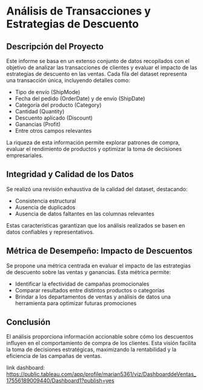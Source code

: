 # Análisis de Transacciones y Estrategias de Descuento
## Descripción del Proyecto

Este informe se basa en un extenso conjunto de datos recopilados con el objetivo de analizar las transacciones de clientes y evaluar el impacto de las estrategias de descuento en las ventas. Cada fila del dataset representa una transacción única, incluyendo detalles como:

* Tipo de envío (ShipMode)
* Fecha del pedido (OrderDate) y de envío (ShipDate)
* Categoría del producto (Category)
* Cantidad (Quantity)
* Descuento aplicado (Discount)
* Ganancias (Profit)
* Entre otros campos relevantes

La riqueza de esta información permite explorar patrones de compra, evaluar el rendimiento de productos y optimizar la toma de decisiones empresariales.

## Integridad y Calidad de los Datos

Se realizó una revisión exhaustiva de la calidad del dataset, destacando:

* Consistencia estructural
* Ausencia de duplicados
* Ausencia de datos faltantes en las columnas relevantes

Estas características garantizan que los análisis realizados se basen en datos confiables y representativos.

## Métrica de Desempeño: Impacto de Descuentos

Se propone una métrica centrada en evaluar el impacto de las estrategias de descuento sobre las ventas y ganancias. Esta métrica permite:

* Identificar la efectividad de campañas promocionales
* Comparar resultados entre distintos productos o categorías
* Brindar a los departamentos de ventas y análisis de datos una herramienta para optimizar futuras promociones

## Conclusión

El análisis proporciona información accionable sobre cómo los descuentos influyen en el comportamiento de compra de los clientes. Esta visión facilita la toma de decisiones estratégicas, maximizando la rentabilidad y la eficiencia de las campañas de ventas.

link dashboard: https://public.tableau.com/app/profile/marian5361/viz/DashboarddeVentas_17556189009440/Dashboard1?publish=yes
